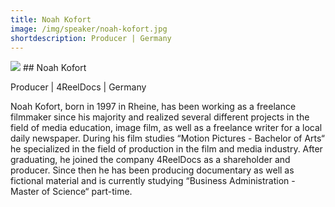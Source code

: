 ```yaml
---
title: Noah Kofort
image: /img/speaker/noah-kofort.jpg
shortdescription: Producer | Germany
---
```

<img src="/img/speaker/noah-kofort.jpg">
## Noah Kofort

Producer | 4ReelDocs | Germany

Noah Kofort, born in 1997 in Rheine, has been working as a freelance filmmaker since his majority and realized several different projects in the field of media education, image film, as well as a freelance writer for a local daily newspaper. During his film studies “Motion Pictures - Bachelor of Arts“ he specialized in the field of production in the film and media industry. After graduating, he joined the company 4ReelDocs as a shareholder and producer. Since then he has been producing documentary as well as fictional material and is currently studying “Business Administration - Master of Science“ part-time.